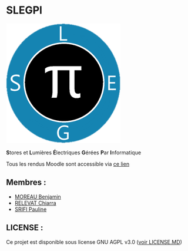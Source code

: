 # SLEGPI
![logo](https://github.com/2019-2020-IUT/M421-Management-des-Systemes-d-Information/blob/master/img/logo.png)

**S**tores et **L**umières **É**lectriques **G**érées **P**ar **I**nformatique

Tous les rendus Moodle sont accessible via [ce lien](https://drive.google.com/drive/folders/1JcSp-Mve2ATQmILRLdufT1rpgDF1m2j2?usp=sharing)

## Membres :

- [MOREAU Benjamin](https://git-iutinfo.unice.fr/mb807967)
- [RELEVAT Chiarra](https://git-iutinfo.unice.fr/rc804998)
- [SRIFI Pauline](https://git-iutinfo.unice.fr/sj801446)

## LICENSE :

Ce projet est disponible sous license GNU AGPL v3.0 ([voir LICENSE.MD](https://git-iutinfo.unice.fr/woutipoup/slegpi/blob/master/LICENSE.MD))
